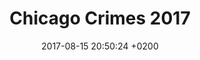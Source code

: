 ---
layout: map
title:  "Chicago Crimes 2017"
date:   2017-08-15 20:50:24 +0200
source: "https://data.world/cityofchicago/crimes-2017/workspace/file?filename=Crimes+-+2017.csv"
categories: mappe
dataset: "chicago_crimes_2017"
icon: home
colour: red
---